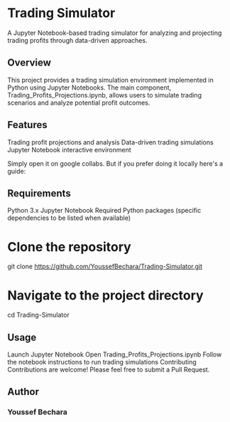 # Trading Simulator
A Jupyter Notebook-based trading simulator for analyzing and projecting trading profits through data-driven approaches.

## Overview
This project provides a trading simulation environment implemented in Python using Jupyter Notebooks. The main component, Trading_Profits_Projections.ipynb, allows users to simulate trading scenarios and analyze potential profit outcomes.

## Features
Trading profit projections and analysis
Data-driven trading simulations
Jupyter Notebook interactive environment

Simply open it on google collabs. But if you prefer doing it locally here's a guide: 

## Requirements
Python 3.x
Jupyter Notebook
Required Python packages (specific dependencies to be listed when available)

# Clone the repository
git clone https://github.com/YoussefBechara/Trading-Simulator.git

# Navigate to the project directory
cd Trading-Simulator

## Usage
Launch Jupyter Notebook
Open Trading_Profits_Projections.ipynb
Follow the notebook instructions to run trading simulations
Contributing
Contributions are welcome! Please feel free to submit a Pull Request.


## Author
### Youssef Bechara
